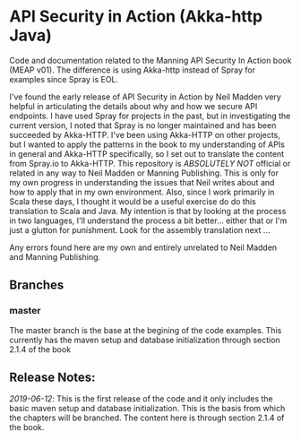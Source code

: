 # API Security in Action (Akka-http Java)
Code and documentation related to the Manning API Security In Action book (MEAP v01). The difference is using Akka-http instead of Spray for examples since Spray is EOL.

I've found the early release of API Security in Action by Neil Madden very helpful in articulating the details about why and how we secure API endpoints.  I have used Spray for projects in the past, but in investigating the current version, I noted that Spray is no longer maintained and has been succeeded by Akka-HTTP. I've been using Akka-HTTP on other projects, but I wanted to apply the patterns in the book to my understanding of APIs in general and Akka-HTTP specifically, so I set out to translate the content from Spray.io to Akka-HTTP. This repository is *ABSOLUTELY NOT* official or related in any way to Neil Madden or Manning Publishing. This is only for my own progress in understanding the issues that Neil writes about and how to apply that in my own environment. Also, since I work primarily in Scala these days, I thought it would be a useful exercise do do this translation to Scala and Java. My intention is that by looking at the process in two languages, I'll understand the process a bit better... either that or I'm just a glutton for punishment. Look for the assembly translation next ...

Any errors found here are my own and entirely unrelated to Neil Madden and Manning Publishing.


## Branches

### master
The master branch is the base at the begining of the code examples. This currently has the maven setup and database initialization through section 2.1.4 of the book


## Release Notes:

_2019-06-12_: This is the first release of the code and it only includes the basic maven setup and database initialization. This is the basis from which the chapters will be branched. The content here is through section 2.1.4 of the book.






